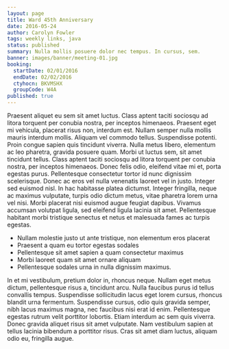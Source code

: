 ```yaml
---
layout: page
title: Ward 45th Anniversary
date: 2016-05-24
author: Carolyn Fowler
tags: weekly links, java
status: published
summary: Nulla mollis posuere dolor nec tempus. In cursus, sem.
banner: images/banner/meeting-01.jpg
booking:
  startDate: 02/01/2016
  endDate: 02/02/2016
  ctyhocn: BKVMSHX
  groupCode: W4A
published: true
---
```

Praesent aliquet eu sem sit amet luctus. Class aptent taciti sociosqu ad litora torquent per conubia nostra, per inceptos himenaeos. Praesent eget mi vehicula, placerat risus non, interdum est. Nullam semper nulla mollis mauris interdum mollis. Aliquam vel commodo tellus. Suspendisse potenti. Proin congue sapien quis tincidunt viverra. Nulla metus libero, elementum ac leo pharetra, gravida posuere quam. Morbi ut luctus sem, sit amet tincidunt tellus. Class aptent taciti sociosqu ad litora torquent per conubia nostra, per inceptos himenaeos. Donec felis odio, eleifend vitae mi et, porta egestas purus.
Pellentesque consectetur tortor id nunc dignissim scelerisque. Donec ac eros vel nulla venenatis laoreet vel in justo. Integer sed euismod nisl. In hac habitasse platea dictumst. Integer fringilla, neque ac maximus vulputate, turpis odio dictum metus, vitae pharetra lorem urna vel nisi. Morbi placerat nisi euismod augue feugiat dapibus. Vivamus accumsan volutpat ligula, sed eleifend ligula lacinia sit amet. Pellentesque habitant morbi tristique senectus et netus et malesuada fames ac turpis egestas.

* Nullam molestie justo ut ante tristique, non elementum eros placerat
* Praesent a quam eu tortor egestas sodales
* Pellentesque sit amet sapien a quam consectetur maximus
* Morbi laoreet quam sit amet ornare aliquam
* Pellentesque sodales urna in nulla dignissim maximus.

In et mi vestibulum, pretium dolor in, rhoncus neque. Nullam eget metus dictum, pellentesque risus a, tincidunt arcu. Nulla faucibus purus id tellus convallis tempus. Suspendisse sollicitudin lacus eget lorem cursus, rhoncus blandit urna fermentum. Suspendisse cursus, odio quis gravida semper, nibh lacus maximus magna, nec faucibus nisi erat id enim. Pellentesque egestas rutrum velit porttitor lobortis. Etiam interdum ac sem quis viverra. Donec gravida aliquet risus sit amet vulputate. Nam vestibulum sapien at tellus lacinia bibendum a porttitor risus. Cras sit amet diam luctus, aliquam odio eu, fringilla augue.
